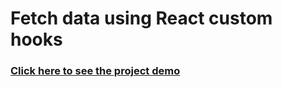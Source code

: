 # Fetch data using React custom hooks
### [Click here to see the project demo](https://fetch-data-react-custom-hooks.vercel.app/)
